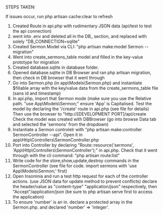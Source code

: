 STEPS TAKEN:

If issues occur, run php artisan cache:clear to refresh

1. Created Route in api.php with rudimentary JSON data (api/test to test the api connection)
2. went into .env and deleted all in the DB_ section, and replaced with solely  "DB_CONNECTION=sqlite"
3. Created Sermon Model via CLI: "php artisan make:model Sermon --migration"
4. Went into create_sermons_table model and filled in the key-value prototype for migration
5. Created database.sqlite in database folder. 
6. Opened database.sqlite in DB Browser and ran php artisan migration, then check in DB browser that it went through 
7. Go into Sermon.php (in app\Models\Sermon.php) and instantiate $fillable array with the key/value data from the create_sermons_table file (sans id and timestamp)
8. In api.php, import that Sermon mode (make sure you use the Relative path. "use App\Models\Sermon;" ensure 'App' is Capitalised.
  Test the model by declaring the '/create' route in api.php (see file for details) Then use the browser to "http://[DEVELOPMENT PORT]/api/create
  Check the model was created with DBBrowser (go into browse Data tab and selected the 'sermons' from the dropdown)
9. Instantiate a Sermon controlelr with "php artisan make:controller SermonController --api". Open it in app\Http\Controllers\SermonController.php
10. Port into Controller by declaring "Route::resource('sermons', 'App\Http\Controllers\SermonController');" in api.php. 
    Check that it went through with the cli command: "php artisan route:list"
11. Write code for the store,show,update,destroy commands in the SermonController (see file for code. import sermons with 'use App\Models\Sermon;' first)
12. Open Insomnia and run a test http request for each of the controller actions. (use JSON data for update method to prevent conflicts)
    declare the header/value as "content-type" "application/json" respectively, then "Accept"/application/json (be sure to php artisan serve first to access the application)
13. To ensure 'number' is an in. declare a protected array in the Sermon.php. and declared 'number' => 'integer'.